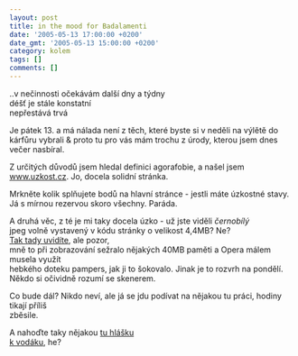 ```yaml
---
layout: post
title: in the mood for Badalamenti
date: '2005-05-13 17:00:00 +0200'
date_gmt: '2005-05-13 15:00:00 +0200'
category: kolem
tags: []
comments: []
---
```

<p class="odsazeny">..v nečinnosti očekávám další dny a týdny<br>déšť je stále konstatní<br>nepřestává trvá</p>
<p>Je pátek 13. a má nálada není z těch, které byste si v neděli na výlětě do<br />
kárfůru vybrali &amp; proto tu pro vás mám trochu z úrody, kterou jsem dnes<br />
večer nasbíral.</p>
<p>Z určitých důvodů jsem hledal definici agorafobie, a našel jsem<br />
<a href="http://www.uzkost.cz/">www.uzkost.cz</a>. Jo, docela solidní stránka.</p>
<p>Mrkněte kolik splňujete bodů na hlavní stránce - jestli máte úzkostné stavy.<br />
Já s mírnou rezervou skoro všechny. Paráda.</p>
<p>A druhá věc, z té je mi taky docela úzko - už jste viděli <em>černobílý</em><br />
jpeg volně vystavený v kódu stránky o velikost 4,4MB? Ne?<br />
<a href="http://www.inext.cz/mgv/html/supl/0516.htm">Tak tady uvidíte</a>, ale pozor,<br />
mně to při zobrazování sežralo nějakých 40MB paměti a Opera málem musela využít<br />
hebkého doteku pampers, jak ji to šokovalo. Jinak je to rozvrh na pondělí.<br />
Někdo si očividně rozumí se skenerem.</p>
<p>Co bude dál? Nikdo neví, ale já se jdu podívat na nějakou tu práci, hodiny<br />
tikají příliš<br />
zběsile.</p>
<p>A nahoďte taky nějakou <a href="http://podnebi.wz.cz/index.php?a=20050512">tu hlášku<br />
k vodáku,</a> he?</p>
